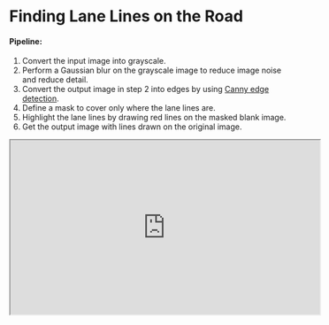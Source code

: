 # Finding Lane Lines on the Road

#### Pipeline:

1. Convert the input image into grayscale.
2. Perform a Gaussian blur on the grayscale image to reduce image noise and reduce detail.
3. Convert the output image in step 2 into edges by using [Canny edge detection](https://en.wikipedia.org/wiki/Canny_edge_detector).
4. Define a mask to cover only where the lane lines are.
5. Highlight the lane lines by drawing red lines on the masked blank image.
6. Get the output image with lines drawn on the original image.

<iframe width="560" height="315" src="https://www.youtube.com/embed/OP3qhxZj3hs"></iframe>
